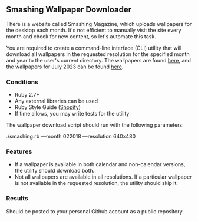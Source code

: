 ## Smashing Wallpaper Downloader


There is a website called Smashing Magazine, which uploads wallpapers for the desktop each month. It's not efficient to manually visit the site every month and check for new content, so let's automate this task. 


You are required to create a command-line interface (CLI) utility that will download all wallpapers in the requested resolution for the specified month and year to the user's current directory. The wallpapers are found [here](https://www.smashingmagazine.com/category/wallpapers), and the wallpapers for July 2023 can be found [here](https://www.smashingmagazine.com/2023/06/desktop-wallpaper-calendars-july-2023/).

### Conditions

- Ruby 2.7+
- Any external libraries can be used 
- Ruby Style Guide ([Shopify](https://ruby-style-guide.shopify.dev/))
- If time allows, you may write tests for the utility

The wallpaper download script should run with the following parameters:

./smashing.rb —month 022018 —resolution 640x480

### Features

* If a wallpaper is available in both calendar and non-calendar versions, the utility should download both.
* Not all wallpapers are available in all resolutions. If a particular wallpaper is not available in the requested resolution, the utility should skip it.

### Results

Should be posted to your personal Github account as a public repository.
